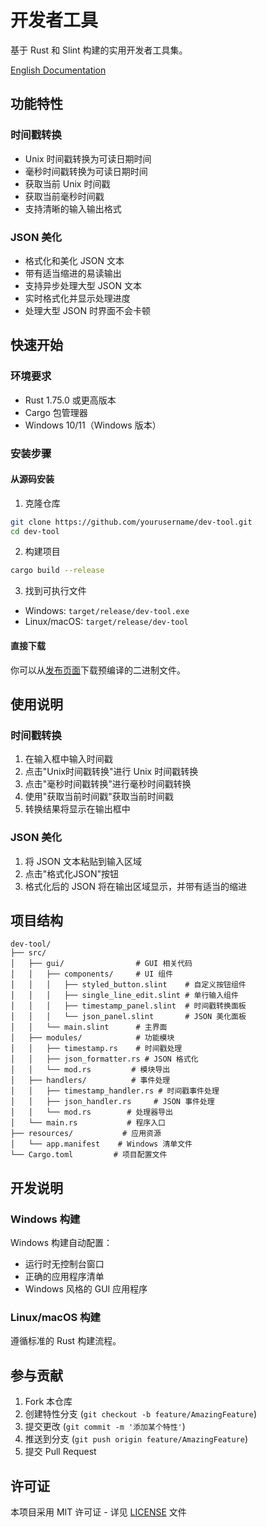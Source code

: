# 开发者工具

基于 Rust 和 Slint 构建的实用开发者工具集。

[English Documentation](README.md)

## 功能特性

### 时间戳转换
- Unix 时间戳转换为可读日期时间
- 毫秒时间戳转换为可读日期时间
- 获取当前 Unix 时间戳
- 获取当前毫秒时间戳
- 支持清晰的输入输出格式

### JSON 美化
- 格式化和美化 JSON 文本
- 带有适当缩进的易读输出
- 支持异步处理大型 JSON 文本
- 实时格式化并显示处理进度
- 处理大型 JSON 时界面不会卡顿

## 快速开始

### 环境要求
- Rust 1.75.0 或更高版本
- Cargo 包管理器
- Windows 10/11（Windows 版本）

### 安装步骤

#### 从源码安装
1. 克隆仓库
```bash
git clone https://github.com/yourusername/dev-tool.git
cd dev-tool
```

2. 构建项目
```bash
cargo build --release
```

3. 找到可执行文件
- Windows: `target/release/dev-tool.exe`
- Linux/macOS: `target/release/dev-tool`

#### 直接下载
你可以从[发布页面](https://github.com/yourusername/dev-tool/releases)下载预编译的二进制文件。

## 使用说明

### 时间戳转换
1. 在输入框中输入时间戳
2. 点击"Unix时间戳转换"进行 Unix 时间戳转换
3. 点击"毫秒时间戳转换"进行毫秒时间戳转换
4. 使用"获取当前时间戳"获取当前时间戳
5. 转换结果将显示在输出框中

### JSON 美化
1. 将 JSON 文本粘贴到输入区域
2. 点击"格式化JSON"按钮
3. 格式化后的 JSON 将在输出区域显示，并带有适当的缩进

## 项目结构

```
dev-tool/
├── src/
│   ├── gui/                # GUI 相关代码
│   │   ├── components/     # UI 组件
│   │   │   ├── styled_button.slint    # 自定义按钮组件
│   │   │   ├── single_line_edit.slint # 单行输入组件
│   │   │   ├── timestamp_panel.slint  # 时间戳转换面板
│   │   │   └── json_panel.slint       # JSON 美化面板
│   │   └── main.slint      # 主界面
│   ├── modules/            # 功能模块
│   │   ├── timestamp.rs    # 时间戳处理
│   │   ├── json_formatter.rs # JSON 格式化
│   │   └── mod.rs         # 模块导出
│   ├── handlers/          # 事件处理
│   │   ├── timestamp_handler.rs # 时间戳事件处理
│   │   ├── json_handler.rs     # JSON 事件处理
│   │   └── mod.rs        # 处理器导出
│   └── main.rs           # 程序入口
├── resources/           # 应用资源
│   └── app.manifest    # Windows 清单文件
└── Cargo.toml         # 项目配置文件
```

## 开发说明

### Windows 构建
Windows 构建自动配置：
- 运行时无控制台窗口
- 正确的应用程序清单
- Windows 风格的 GUI 应用程序

### Linux/macOS 构建
遵循标准的 Rust 构建流程。

## 参与贡献

1. Fork 本仓库
2. 创建特性分支 (`git checkout -b feature/AmazingFeature`)
3. 提交更改 (`git commit -m '添加某个特性'`)
4. 推送到分支 (`git push origin feature/AmazingFeature`)
5. 提交 Pull Request

## 许可证

本项目采用 MIT 许可证 - 详见 [LICENSE](LICENSE.txt) 文件 